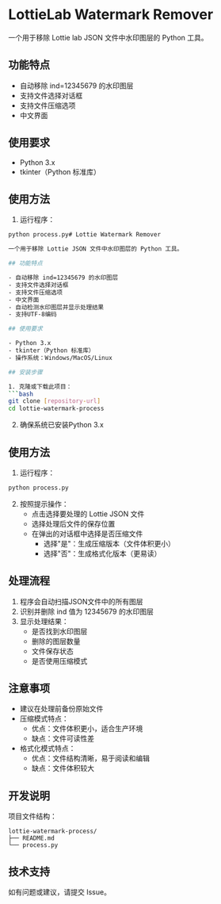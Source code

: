 # LottieLab Watermark Remover

一个用于移除 Lottie lab JSON 文件中水印图层的 Python 工具。

## 功能特点

- 自动移除 ind=12345679 的水印图层
- 支持文件选择对话框
- 支持文件压缩选项
- 中文界面

## 使用要求

- Python 3.x
- tkinter（Python 标准库）

## 使用方法

1. 运行程序：
```bash
python process.py# Lottie Watermark Remover

一个用于移除 Lottie JSON 文件中水印图层的 Python 工具。

## 功能特点

- 自动移除 ind=12345679 的水印图层
- 支持文件选择对话框
- 支持文件压缩选项
- 中文界面
- 自动检测水印图层并显示处理结果
- 支持UTF-8编码

## 使用要求

- Python 3.x
- tkinter（Python 标准库）
- 操作系统：Windows/MacOS/Linux

## 安装步骤

1. 克隆或下载此项目：
```bash
git clone [repository-url]
cd lottie-watermark-process
```

2. 确保系统已安装Python 3.x

## 使用方法

1. 运行程序：
```bash
python process.py
```

2. 按照提示操作：
   - 点击选择要处理的 Lottie JSON 文件
   - 选择处理后文件的保存位置
   - 在弹出的对话框中选择是否压缩文件
     - 选择"是"：生成压缩版本（文件体积更小）
     - 选择"否"：生成格式化版本（更易读）

## 处理流程

1. 程序会自动扫描JSON文件中的所有图层
2. 识别并删除 ind 值为 12345679 的水印图层
3. 显示处理结果：
   - 是否找到水印图层
   - 删除的图层数量
   - 文件保存状态
   - 是否使用压缩模式

## 注意事项

- 建议在处理前备份原始文件
- 压缩模式特点：
  - 优点：文件体积更小，适合生产环境
  - 缺点：文件可读性差
- 格式化模式特点：
  - 优点：文件结构清晰，易于阅读和编辑
  - 缺点：文件体积较大

## 开发说明

项目文件结构：
```
lottie-watermark-process/
├── README.md
└── process.py
```

## 技术支持

如有问题或建议，请提交 Issue。
